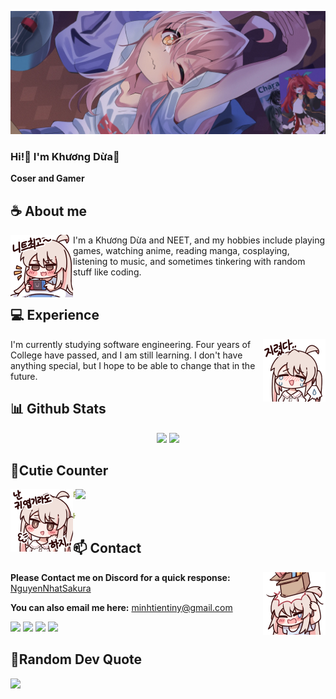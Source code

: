 ![Preview](./images/bg.webp)

### Hi!👋 I'm Khương Dừa🎀

**Coser and Gamer** 

## **☕ About me**
<a href="https://github.com/NguyenNhatSakura"><img align="left" width="100" src="./images/mahiro_switch.png"></a>
I'm a Khương Dừa and NEET, and my hobbies include playing games, watching anime, reading manga, cosplaying, listening to music, and sometimes tinkering with random stuff like coding.
<br><br>

## **💻 Experience**
<a href="https://github.com/NguyenNhatSakura"><img align="right" width="100" src="./images/mahiro_cry.png"></a>
I'm currently studying software engineering. Four years of College have passed, and I am still learning. I don't have anything special, but I hope to be able to change that in the future.


## **📊 Github Stats**
<!-- <div><a href="https://github.com/NguyenNhatSakura"><img width="100" src="https://cdn.discordapp.com/attachments/1077108830862839848/1107004077621125240/105017051_p13.png"></a><div> -->
<p align="center"><img width="50%" src="https://github-readme-stats.vercel.app/api?username=NguyenNhatSakura&show_icons=true&count_private=true&theme=react&hide_border=true&bg_color=0D1117"/> <img width="45%" src="https://github-readme-stats.vercel.app/api/top-langs/?username=NguyenNhatSakura&show_icons=true&count_private=true&theme=react&hide_border=true&bg_color=0D1117&layout=compact"/>
</p>

<!-- ## **🎧 Spotify**
<p align="center">
<a href="https://spotify-github-profile.vercel.app/api/view?uid=z8vtap612j1ajql4wsyhl074i&redirect=true"><img src="https://spotify-github-profile.vercel.app/api/view?uid=z8vtap612j1ajql4wsyhl074i&cover_image=true&theme=default&show_offline=true&background_color=0d11170&interchange=false&bar_color_cover=true"></a><a href="https://open.spotify.com/user/z8vtap612j1ajql4wsyhl074i?si=6962aa5c8435476f"><img width="525" src="https://spotify-recently-played-readme.vercel.app/api?user=z8vtap612j1ajql4wsyhl074i"></a>
</p> -->

## **🧋Cutie Counter**
<!-- <p align="center">
	<img src="https://moe-counter.glitch.me/get/@NguyenNhatSakura?theme=moebooru-h"> <br/>
</p> -->
<a href="https://discord.com/users/1073115194529677332"><img align="right" width=400 src="https://count.getloli.com/@NguyenNhatSakura?name=NguyenNhatSakura&theme=rule34&padding=10&offset=0&scale=1&pixelated=1&darkmode=0"></a>
<a href="https://github.com/NguyenNhatSakura"><img align="left" width="100" src="./images/mahiro.png"></a>

```yaml
People who visit my profile :3.

Hehe~ another cutie has been caught.
```
<!-- <br><br><br><br> -->
## **📫 Contact**
<a href="https://github.com/NguyenNhatSakura"><img align="right" width="100" src="./images/mahiro_box.png" /></a>
**Please Contact me on Discord for a quick response:** [NguyenNhatSakura](https://discord.com/users/1073115194529677332)

**You can also email me here:** minhtientiny@gmail.com

<!-- <a href="https://github.com/Meghna-DAS/github-profile-views-counter"><img src="https://komarev.com/ghpvc/?username=NguyenNhatSakura"> -->
[![](https://img.shields.io/github/followers/NguyenNhatSakura?label=Followers&style=social)](https://github.com/NguyenNhatSakura)
[![](https://img.shields.io/badge/Discord-7289DA?logo=discord&logoColor=white)](https://discord.gg/Hk4FTJt9sf)
[![](https://img.shields.io/badge/Mail-D14836?logo=gmail&logoColor=white)](mailto:minhtientiny@gmail.com)
[![](https://img.shields.io/badge/Telegram-2ca5e0?logo=telegram&logoColor=white)](https://t.me/khuongdua_dev)

## **📑Random Dev Quote**
![](https://quotes-github-readme.vercel.app/api?type=horizontal&theme=radical)
